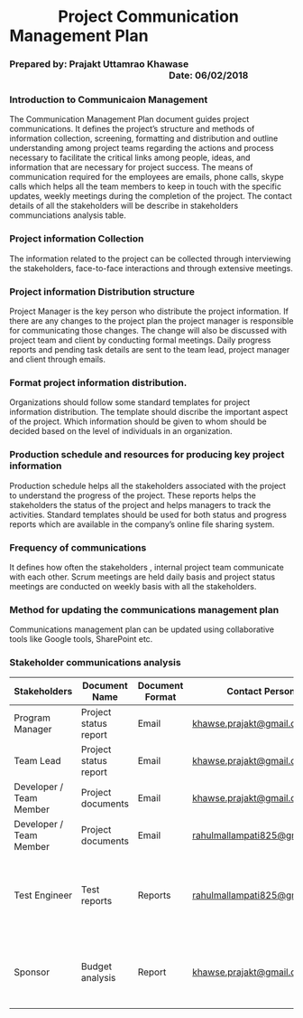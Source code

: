 

# &nbsp;&nbsp;&nbsp;&nbsp;&nbsp;&nbsp;&nbsp;&nbsp;&nbsp;&nbsp;&nbsp;&nbsp;&nbsp;Project Communication Management Plan

### Prepared by:  Prajakt Uttamrao Khawase &nbsp;&nbsp;&nbsp;&nbsp;&nbsp;&nbsp;&nbsp;&nbsp;&nbsp;&nbsp;&nbsp;&nbsp;&nbsp;&nbsp;&nbsp;&nbsp;&nbsp;&nbsp;&nbsp;&nbsp;&nbsp;&nbsp;&nbsp;&nbsp;&nbsp;&nbsp;&nbsp;&nbsp;&nbsp;&nbsp;&nbsp;&nbsp;&nbsp;&nbsp;&nbsp;&nbsp;&nbsp;&nbsp;&nbsp;&nbsp;&nbsp;&nbsp;&nbsp;&nbsp;&nbsp;&nbsp;&nbsp;&nbsp;&nbsp;&nbsp;&nbsp;&nbsp;&nbsp;&nbsp;&nbsp;&nbsp;&nbsp;&nbsp;&nbsp;&nbsp;&nbsp;&nbsp;&nbsp;&nbsp;&nbsp;&nbsp;&nbsp;&nbsp;&nbsp;&nbsp;&nbsp;&nbsp;&nbsp;Date: 06/02/2018

### Introduction to Communicaion Management

The Communication Management Plan document guides project communications. It defines the project’s structure and methods of information collection, screening, formatting and distribution and outline understanding among project teams regarding the actions and process necessary to facilitate the critical links among people, ideas, and information that are necessary for project success.  The means of communication required for the employees are emails, phone calls, skype calls which helps all the team members to keep in touch with the specific updates, weekly meetings during the completion of the project. The contact details of all the stakeholders will be describe in stakeholders communciations analysis table.


### Project information Collection 

The information related to the project can be collected through interviewing the stakeholders, face-to-face interactions and through extensive meetings.


### Project information Distribution structure 

Project Manager is the key person who distribute the project information. If there are any changes to the project plan  the project manager is responsible for communicating those changes. The change will also be discussed with project team and client by conducting formal meetings. Daily progress reports and pending task details are sent to the team lead, project manager and client through emails.


### Format project information distribution.

Organizations should follow some standard templates for project information distribution. The template should discribe the important aspect of the project. Which information should be given to whom should be decided based on the level of individuals in an organization.


### Production schedule and resources for producing key project information
Production schedule helps all the stakeholders associated with the project to understand the progress of the project. These reports helps the stakeholders the status of the project and helps managers to track the activities. Standard templates should be used for both status and progress reports which are available in the company’s online file sharing system.

### Frequency of communications

It defines how often the stakeholders , internal project team communicate with each other. Scrum meetings are held daily basis and project status meetings are conducted on weekly basis with all the stakeholders.


### Method for updating the communications management plan
Communications management plan can be updated using collaborative tools like Google tools,  SharePoint etc.


### Stakeholder communications analysis
 
Stakeholders|Document Name|Document Format|Contact Person|Due Date|
---|---|--|--|--|
Program Manager	|Project status report |Email |khawse.prajakt@gmail.com |Every week
Team Lead |Project status report |Email |khawse.prajakt@gmail.com |Every week
Developer / Team Member |Project documents |Email |khawse.prajakt@gmail.com |Every week
Developer / Team Member |Project documents |Email |rahulmallampati825@gmail.com| Every week 
Test Engineer |Test reports |Reports |rahulmallampati825@gmail.com |End of the each task and unit testing
Sponsor |Budget analysis |Report |khawse.prajakt@gmail.com |One month before the project starts